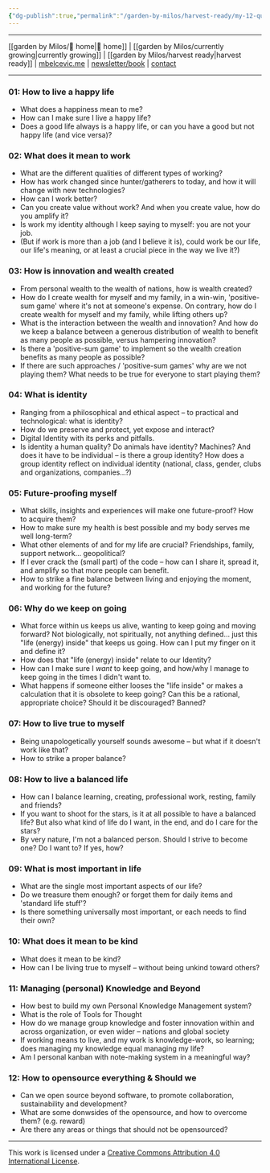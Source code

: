 ```yaml
---
{"dg-publish":true,"permalink":"/garden-by-milos/harvest-ready/my-12-questions/"}
---
```


 
---
[[garden by Milos/🏡 home\|🏡 home]] | [[garden by Milos/currently growing\|currently growing]] | [[garden by Milos/harvest ready\|harvest ready]] | [mbelcevic.me](https://mbelcevic.me/) | [newsletter/book](https://mbelcevic.me/BuildYourWay.html) | [contact](https://mbelcevic.me/Contact.html)

---


### 01: How to live a happy life
- What does a happiness mean to me?
- How can I make sure I live a happy life?
- Does a good life always is a happy life, or can you have a good but not happy life (and vice versa)?

### 02: What does it mean to work
- What are the different qualities of different types of working?
- How has work changed since hunter/gatherers to today, and how it will change with new technologies?
- How can I work better?
- Can you create value without work? And when you create value, how do you amplify it?
- Is work my identity although I keep saying to myself: you are not your job.
- (But if work is more than a job (and I believe it is), could work be our life, our life's meaning, or at least a crucial piece in the way we live it?)

### 03: How is innovation and wealth created
-   From personal wealth to the wealth of nations, how is wealth created?
-   How do I create wealth for myself and my family, in a win-win, 'positive-sum game' where it's not at someone's expense. On contrary, how do I create wealth for myself and my family, while lifting others up?
-   What is the interaction between the wealth and innovation? And how do we keep a balance between a generous distribution of wealth to benefit as many people as possible, versus hampering innovation?
-   Is there a 'positive-sum game' to implement so the wealth creation benefits as many people as possible?
-   If there are such approaches / 'positive-sum games' why are we not playing them? What needs to be true for everyone to start playing them?

### 04: What is identity
-   Ranging from a philosophical and ethical aspect – to practical and technological: what is identity?
-   How do we preserve and protect, yet expose and interact?
-   Digital Identity with its perks and pitfalls.
-   Is identity a human quality? Do animals have identity? Machines? And does it have to be individual – is there a group identity? How does a group identity reflect on individual identity (national, class, gender, clubs and organizations, companies...?)

### 05: Future-proofing myself
-   What skills, insights and experiences will make one future-proof? How to acquire them?
-   How to make sure my health is best possible and my body serves me well long-term?
-   What other elements of and for my life are crucial? Friendships, family, support network... geopolitical?
-   If I ever crack the (small part) of the code – how can I share it, spread it, and amplify so that more people can benefit.
-   How to strike a fine balance between living and enjoying the moment, and working for the future?

### 06: Why do we keep on going
-   What force within us keeps us alive, wanting to keep going and moving forward? Not biologically, not spiritually, not anything defined... just this "life (energy) inside" that keeps us going. How can I put my finger on it and define it?
-   How does that "life (energy) inside" relate to our Identity?
-   How can I make sure I _want_ to keep going, and how/why I manage to keep going in the times I didn't want to.
-   What happens if someone either looses the "life inside" or makes a calculation that it is obsolete to keep going? Can this be a rational, appropriate choice? Should it be discouraged? Banned?

### 07: How to live true to myself
-   Being unapologetically yourself sounds awesome – but what if it doesn't work like that?
-   How to strike a proper balance?

### 08: How to live a balanced life
-   How can I balance learning, creating, professional work, resting, family and friends?
-   If you want to shoot for the stars, is it at all possible to have a balanced life? But also what kind of life do I want, in the end, and do I care for the stars?
-   By very nature, I'm not a balanced person. Should I strive to become one? Do I want to? If yes, how?

### 09: What is most important in life
-   What are the single most important aspects of our life?
-   Do we treasure them enough? or forget them for daily items and 'standard life stuff'?
-   Is there something universally most important, or each needs to find their own?

### 10: What does it mean to be kind
-   What does it mean to be kind?
-   How can I be living true to myself – without being unkind toward others?

### 11: Managing (personal) Knowledge and Beyond
-   How best to build my own Personal Knowledge Management system?
-   What is the role of Tools for Thought
-   How do we manage group knowledge and foster innovation within and across organization, or even wider – nations and global society
-   If working means to live, and my work is knowledge-work, so learning; does managing my knowledge equal managing my life?
-   Am I personal kanban with note-making system in a meaningful way?

### 12: How to opensource everything & Should we
-   Can we open source beyond software, to promote collaboration, sustainability and development?
-   What are some donwsides of the opensource, and how to overcome them? (e.g. reward)
-   Are there any areas or things that should not be opensourced?






----
This work is licensed under a [Creative Commons Attribution 4.0 International License](http://creativecommons.org/licenses/by/4.0/).
